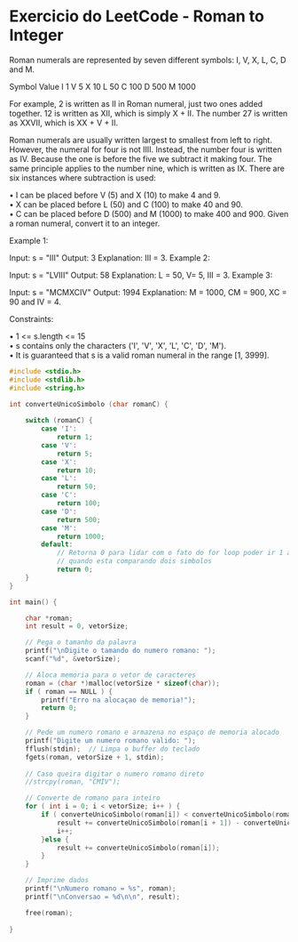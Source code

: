 # Exercicio do LeetCode - Roman to Integer 

Roman numerals are represented by seven different symbols: I, V, X, L, C, D and M.

Symbol       Value
I             1
V             5
X             10
L             50
C             100
D             500
M             1000

For example, 2 is written as II in Roman numeral, just two ones added together. 12 is written as XII, which is simply X + II. The number 27 is written as XXVII, which is XX + V + II.

Roman numerals are usually written largest to smallest from left to right. However, the numeral for four is not IIII. Instead, the number four is written as IV. Because the one is before the five we subtract it making four. The same principle applies to the number nine, which is written as IX. There are six instances where subtraction is used:

•  I can be placed before V (5) and X (10) to make 4 and 9.     
•  X can be placed before L (50) and C (100) to make 40 and 90.     
•  C can be placed before D (500) and M (1000) to make 400 and 900. 
Given a roman numeral, convert it to an integer.

 

Example 1:

Input: s = "III"
Output: 3
Explanation: III = 3.
Example 2:

Input: s = "LVIII"
Output: 58
Explanation: L = 50, V= 5, III = 3.
Example 3:

Input: s = "MCMXCIV"
Output: 1994
Explanation: M = 1000, CM = 900, XC = 90 and IV = 4.
 

Constraints:

•  1 <= s.length <= 15  
•  s contains only the characters ('I', 'V', 'X', 'L', 'C', 'D', 'M').  
•  It is guaranteed that s is a valid roman numeral in the range [1, 3999]. 
  
```c
#include <stdio.h>
#include <stdlib.h>
#include <string.h>

int converteUnicoSimbolo (char romanC) {
    
    switch (romanC) {
        case 'I':
            return 1;
        case 'V':
            return 5;
        case 'X':
            return 10;
        case 'L':
            return 50;
        case 'C':
            return 100;
        case 'D':
            return 500;
        case 'M':
            return 1000;
        default:
            // Retorna 0 para lidar com o fato do for loop poder ir 1 alem do tamanho alocado 
            // quando esta comparando dois simbolos
            return 0;
    }
}

int main() {

    char *roman;
    int result = 0, vetorSize;

    // Pega o tamanho da palavra
    printf("\nDigite o tamando do numero romano: ");
    scanf("%d", &vetorSize);

    // Aloca memoria para o vetor de caracteres
    roman = (char *)malloc(vetorSize * sizeof(char));
    if ( roman == NULL ) {
        printf("Erro na alocaçao de memoria!");
        return 0;
    }

    // Pede um numero romano e armazena no espaço de memoria alocado
    printf("Digite um numero romano valido: ");
    fflush(stdin);  // Limpa o buffer do teclado
    fgets(roman, vetorSize + 1, stdin);
    
    // Caso queira digitar o numero romano direto
    //strcpy(roman, "CMIV");

    // Converte de romano para inteiro
    for ( int i = 0; i < vetorSize; i++ ) {
        if ( converteUnicoSimbolo(roman[i]) < converteUnicoSimbolo(roman[i + 1]) ) {
            result += converteUnicoSimbolo(roman[i + 1]) - converteUnicoSimbolo(roman[i]);
            i++;
        }else {
            result += converteUnicoSimbolo(roman[i]);
        }
    }

    // Imprime dados
    printf("\nNumero romano = %s", roman);
    printf("\nConversao = %d\n\n", result);

    free(roman);
    
}
```
